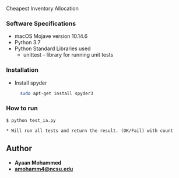 
Cheapest Inventory Allocation

### Software Specifications

* macOS Mojave version 10.14.6
* Python 3.7
* Python Standard Libraries used
    * unittest - library for running unit tests



### Installation
* Install spyder
  ```bash
    sudo apt-get install spyder3
  ```
### How to run
```
$ python test_ia.py
```
    * Will run all tests and return the result. (OK/Fail) with count


## Author

* **Ayaan Mohammed**
* **amohamm4@ncsu.edu**
